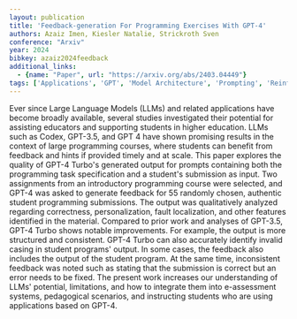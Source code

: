 ```yaml
---
layout: publication
title: 'Feedback-generation For Programming Exercises With GPT-4'
authors: Azaiz Imen, Kiesler Natalie, Strickroth Sven
conference: "Arxiv"
year: 2024
bibkey: azaiz2024feedback
additional_links:
  - {name: "Paper", url: "https://arxiv.org/abs/2403.04449"}
tags: ['Applications', 'GPT', 'Model Architecture', 'Prompting', 'Reinforcement Learning']
---
```

Ever since Large Language Models (LLMs) and related applications have become broadly available, several studies investigated their potential for assisting educators and supporting students in higher education. LLMs such as Codex, GPT-3.5, and GPT 4 have shown promising results in the context of large programming courses, where students can benefit from feedback and hints if provided timely and at scale. This paper explores the quality of GPT-4 Turbo's generated output for prompts containing both the programming task specification and a student's submission as input. Two assignments from an introductory programming course were selected, and GPT-4 was asked to generate feedback for 55 randomly chosen, authentic student programming submissions. The output was qualitatively analyzed regarding correctness, personalization, fault localization, and other features identified in the material. Compared to prior work and analyses of GPT-3.5, GPT-4 Turbo shows notable improvements. For example, the output is more structured and consistent. GPT-4 Turbo can also accurately identify invalid casing in student programs' output. In some cases, the feedback also includes the output of the student program. At the same time, inconsistent feedback was noted such as stating that the submission is correct but an error needs to be fixed. The present work increases our understanding of LLMs' potential, limitations, and how to integrate them into e-assessment systems, pedagogical scenarios, and instructing students who are using applications based on GPT-4.

